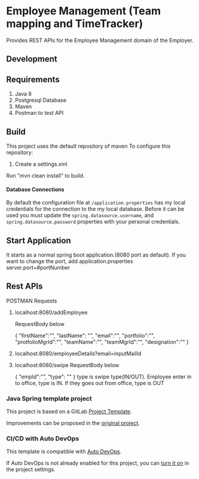 # Employee Management (Team mapping and TimeTracker)

Provides REST APIs for the Employee Management domain of the Employer. 

## Development

## Requirements
1. Java 8
2. Postgresql Database
3. Maven
4. Postman to test API

## Build
This project uses the default repository of maven To configure this repository:

1. Create a settings.xml

Run "mvn clean install" to build.



####  Database Connections

By default the configuration file at `/application.properties` has my local credentials for the connection to
the my local database. Before it can be used you must update the `spring.datasource.username`, and `spring.datasource.password`
properties with your personal credentials.


## Start Application

It starts as a normal spring boot application.(8080 port as default). 
If you want to change the port, add application.properties server.port=#portNumber

## Rest APIs
POSTMAN Requests

1. localhost:8080/addEmployee

    RequestBody below
    
    {
        "firstName":"",
        "lastName": "",
        "email":"",
        "portfolio":"",
        "protfolioMgrId":"",
        "teamName":"",
        "teamMgrId":"",
        "designation":""
    }

2. localhost:8080/employeeDetails?email=inputMailId

3. localhost:8080/swipe
    RequestBody below
    
    {
        "empId":"",
        "type": "" 
    }
    type is swipe type(IN/OUT). Employee enter in to office,  type is IN. If they goes out from office, type is OUT






### Java Spring template project

This project is based on a GitLab [Project Template](https://docs.gitlab.com/ee/gitlab-basics/create-project.html).

Improvements can be proposed in the [original project](https://gitlab.com/gitlab-org/project-templates/spring).

### CI/CD with Auto DevOps

This template is compatible with [Auto DevOps](https://docs.gitlab.com/ee/topics/autodevops/).

If Auto DevOps is not already enabled for this project, you can [turn it on](https://docs.gitlab.com/ee/topics/autodevops/#enabling-auto-devops) in the project settings.